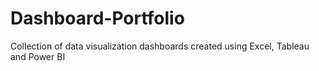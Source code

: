 # Dashboard-Portfolio
Collection of data visualization dashboards created using Excel, Tableau and Power BI
